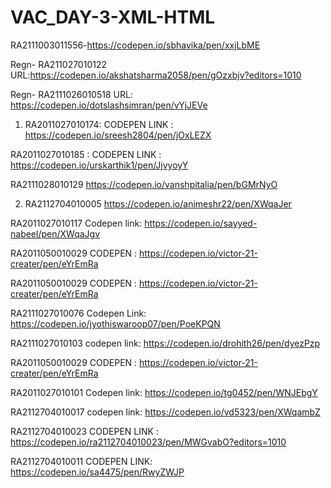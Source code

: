 # VAC_DAY-3-XML-HTML

RA2111003011556-https://codepen.io/sbhavika/pen/xxjLbME


Regn- RA211027010122
URL:https://codepen.io/akshatsharma2058/pen/gOzxbjv?editors=1010

Regn- RA2111026010518
URL: https://codepen.io/dotslashsimran/pen/vYjJEVe


1) RA2011027010174:
    CODEPEN LINK : https://codepen.io/sreesh2804/pen/jOxLEZX


RA2011027010185 : CODEPEN LINK : https://codepen.io/urskarthik1/pen/JjvyoyY


RA2111028010129
https://codepen.io/vanshpitalia/pen/bGMrNyO


2) RA2112704010005
   https://codepen.io/animeshr22/pen/XWqaJer

RA2011027010117
Codepen link: https://codepen.io/sayyed-nabeel/pen/XWqaJgv




RA2011050010029
CODEPEN : https://codepen.io/victor-21-creater/pen/eYrEmRa


RA2011050010029
CODEPEN : https://codepen.io/victor-21-creater/pen/eYrEmRa



RA2111027010076
Codepen Link: https://codepen.io/jyothiswaroop07/pen/PoeKPQN

RA2111027010103
codepen link: https://codepen.io/drohith26/pen/dyezPzp


RA2011050010029
CODEPEN : https://codepen.io/victor-21-creater/pen/eYrEmRa




RA2011027010101
Codepen link: https://codepen.io/tg0452/pen/WNJEbgY

RA2112704010017
codepen link: https://codepen.io/vd5323/pen/XWqambZ

RA2112704010023
CODEPEN LINK : https://codepen.io/ra2112704010023/pen/MWGvabO?editors=1010


RA2112704010011
CODEPEN LINK: https://codepen.io/sa4475/pen/RwyZWJP


